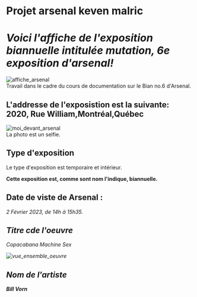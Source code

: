 # Projet arsenal keven malric

<h1><em>Voici l'affiche de l'exposition biannuelle intitulée mutation, 6e exposition d'arsenal!</em></h1>

![affiche_arsenal](https://user-images.githubusercontent.com/112128314/219474575-d1968dc7-f9cb-47b6-a8c7-3a41940bf7a5.jpg)
<br>
Travail dans le cadre du cours de documentation sur le Bian no.6 d'Arsenal.

<h2>L'addresse de l'exposistion est la suivante: 2020, Rue William,Montréal,Québec</h2>

![moi_devant_arsenal](https://user-images.githubusercontent.com/112128314/219477220-dc8352eb-8021-450d-8103-4205f71c44bc.jpg)
<br>La photo est un selfie.

<h2>Type d'exposition</h2>

Le type d'exposition est temporaire et intérieur.

<strong>Cette exposition est, comme sont nom l'indique, biannuelle.</strong>

<h2>Date de viste de Arsenal :</h2>

<em> 2 Février 2023, de 14h à 15h35.<em>
  

<h2>Titre cde l'oeuvre</h2>
  
<em>Copacabana Machine Sex</em>
  
  
![vue_ensemble_oeuvre](https://user-images.githubusercontent.com/112128314/219483526-3cfc5c83-27ce-4342-b7ca-9c62e1979667.jpg)
  
  
  <h2>Nom de l'artiste</h2>
  
  <strong><em>Bill Vorn</em>

